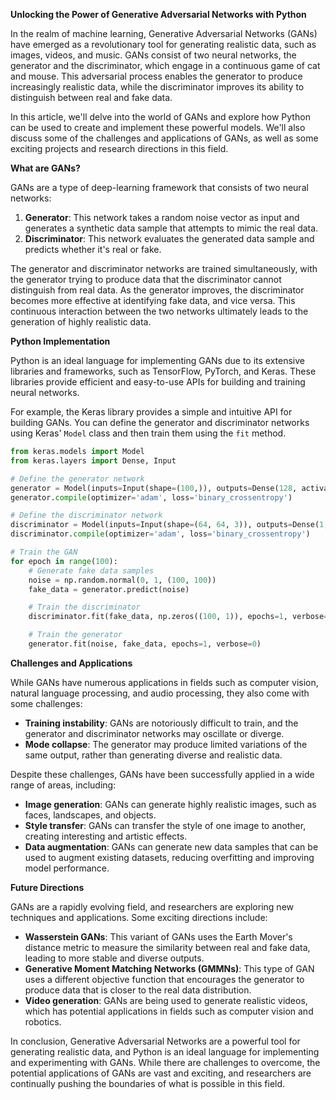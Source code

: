 **Unlocking the Power of Generative Adversarial Networks with Python**

In the realm of machine learning, Generative Adversarial Networks (GANs) have emerged as a revolutionary tool for generating realistic data, such as images, videos, and music. GANs consist of two neural networks, the generator and the discriminator, which engage in a continuous game of cat and mouse. This adversarial process enables the generator to produce increasingly realistic data, while the discriminator improves its ability to distinguish between real and fake data.

In this article, we'll delve into the world of GANs and explore how Python can be used to create and implement these powerful models. We'll also discuss some of the challenges and applications of GANs, as well as some exciting projects and research directions in this field.

**What are GANs?**

GANs are a type of deep-learning framework that consists of two neural networks:

1. **Generator**: This network takes a random noise vector as input and generates a synthetic data sample that attempts to mimic the real data.
2. **Discriminator**: This network evaluates the generated data sample and predicts whether it's real or fake.

The generator and discriminator networks are trained simultaneously, with the generator trying to produce data that the discriminator cannot distinguish from real data. As the generator improves, the discriminator becomes more effective at identifying fake data, and vice versa. This continuous interaction between the two networks ultimately leads to the generation of highly realistic data.

**Python Implementation**

Python is an ideal language for implementing GANs due to its extensive libraries and frameworks, such as TensorFlow, PyTorch, and Keras. These libraries provide efficient and easy-to-use APIs for building and training neural networks.

For example, the Keras library provides a simple and intuitive API for building GANs. You can define the generator and discriminator networks using Keras' `Model` class and then train them using the `fit` method.
```python
from keras.models import Model
from keras.layers import Dense, Input

# Define the generator network
generator = Model(inputs=Input(shape=(100,)), outputs=Dense(128, activation='relu'))
generator.compile(optimizer='adam', loss='binary_crossentropy')

# Define the discriminator network
discriminator = Model(inputs=Input(shape=(64, 64, 3)), outputs=Dense(1, activation='sigmoid'))
discriminator.compile(optimizer='adam', loss='binary_crossentropy')

# Train the GAN
for epoch in range(100):
    # Generate fake data samples
    noise = np.random.normal(0, 1, (100, 100))
    fake_data = generator.predict(noise)

    # Train the discriminator
    discriminator.fit(fake_data, np.zeros((100, 1)), epochs=1, verbose=0)

    # Train the generator
    generator.fit(noise, fake_data, epochs=1, verbose=0)
```
**Challenges and Applications**

While GANs have numerous applications in fields such as computer vision, natural language processing, and audio processing, they also come with some challenges:

* **Training instability**: GANs are notoriously difficult to train, and the generator and discriminator networks may oscillate or diverge.
* **Mode collapse**: The generator may produce limited variations of the same output, rather than generating diverse and realistic data.

Despite these challenges, GANs have been successfully applied in a wide range of areas, including:

* **Image generation**: GANs can generate highly realistic images, such as faces, landscapes, and objects.
* **Style transfer**: GANs can transfer the style of one image to another, creating interesting and artistic effects.
* **Data augmentation**: GANs can generate new data samples that can be used to augment existing datasets, reducing overfitting and improving model performance.

**Future Directions**

GANs are a rapidly evolving field, and researchers are exploring new techniques and applications. Some exciting directions include:

* **Wasserstein GANs**: This variant of GANs uses the Earth Mover's distance metric to measure the similarity between real and fake data, leading to more stable and diverse outputs.
* **Generative Moment Matching Networks (GMMNs)**: This type of GAN uses a different objective function that encourages the generator to produce data that is closer to the real data distribution.
* **Video generation**: GANs are being used to generate realistic videos, which has potential applications in fields such as computer vision and robotics.

In conclusion, Generative Adversarial Networks are a powerful tool for generating realistic data, and Python is an ideal language for implementing and experimenting with GANs. While there are challenges to overcome, the potential applications of GANs are vast and exciting, and researchers are continually pushing the boundaries of what is possible in this field.